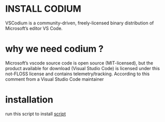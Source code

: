 # INSTALL  CODIUM
VSCodium is a community-driven, freely-licensed binary distribution of Microsoft’s editor VS Code.
# why we need codium ?
Microsoft’s vscode source code is open source (MIT-licensed), but the product available for download (Visual Studio Code) is licensed under this not-FLOSS license and contains telemetry/tracking. According to this comment from a Visual Studio Code maintainer

# installation
run this script to install [script](https://github.com/njeru-codes/collection-of-installation-scripts/blob/main/codium/install.sh)